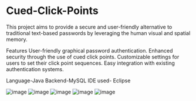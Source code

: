 # Cued-Click-Points
This project aims to provide a secure and user-friendly alternative to traditional text-based passwords by leveraging the human visual and spatial memory.

Features
User-friendly graphical password authentication.
Enhanced security through the use of cued click points.
Customizable settings for users to set their click point sequences.
Easy integration with existing authentication systems.

Language-Java
Backend-MySQL
IDE used- Eclipse

![image](https://github.com/priyankakanakam/Graphical-Password-Authentication-using-Cued-Click-Points/assets/106732773/4fb685ea-27fb-44ae-acff-5c843a1b3576)
![image](https://github.com/priyankakanakam/Graphical-Password-Authentication-using-Cued-Click-Points/assets/106732773/f1ff9e25-dd9f-466a-8cc9-0b511d65a848)
![image](https://github.com/priyankakanakam/Graphical-Password-Authentication-using-Cued-Click-Points/assets/106732773/4123e5e6-9dd4-4169-96cb-51d80338e3ad)
![image](https://github.com/priyankakanakam/Graphical-Password-Authentication-using-Cued-Click-Points/assets/106732773/83f4a0e8-0275-452c-8fb4-f89d571bbf84)
![image](https://github.com/priyankakanakam/Graphical-Password-Authentication-using-Cued-Click-Points/assets/106732773/fd97be5f-8974-4c18-8251-9d1335822e5c)





